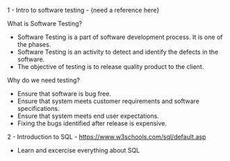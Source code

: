   1 - Intro to software testing - {need a reference here}

  What is Software Testing?
  
  - Software Testing is a part of software development process. It is one of the phases.
  - Software Testing is an activity to detect and identify the defects in the software.
  - The objective of testing is to release quality product to the client.

  Why do we need testing?
  
  - Ensure that software is bug free.
  - Ensure that system meets customer requirements and software specifications.
  - Ensure that system meets end user expectations.
  - Fixing the bugs identified after release is expensive.

  2 - Introduction to SQL - https://www.w3schools.com/sql/default.asp
   -  Learn and excercise everything about SQL
